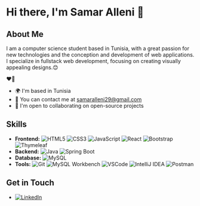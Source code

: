 # Hi there, I'm Samar Alleni 👋

## About Me

I am a computer science student based in Tunisia, with a great passion for new technologies and the conception and development of web applications. I specialize in fullstack web development, focusing on creating visually appealing designs.😊

❤️🤍

- 🌍 I'm based in Tunisia
- 📧 You can contact me at samaralleni29@gmail.com
- 🤝 I'm open to collaborating on open-source projects

## Skills

- **Frontend:**
  ![HTML5](https://img.shields.io/badge/-HTML5-E34F26?logo=html5&logoColor=white)
  ![CSS3](https://img.shields.io/badge/-CSS3-1572B6?logo=css3&logoColor=white)
  ![JavaScript](https://img.shields.io/badge/-JavaScript-F7DF1E?logo=javascript&logoColor=black)
  ![React](https://img.shields.io/badge/-React-61DAFB?logo=react&logoColor=black)
  ![Bootstrap](https://img.shields.io/badge/-Bootstrap-563D7C?logo=bootstrap&logoColor=white)
  ![Thymeleaf](https://img.shields.io/badge/-Thymeleaf-005F0F?logo=thymeleaf&logoColor=white)
- **Backend:**
  ![Java](https://img.shields.io/badge/-Java-007396?logo=java&logoColor=white)
  ![Spring Boot](https://img.shields.io/badge/-Spring%20Boot-6DB33F?logo=spring-boot&logoColor=white)
- **Database:**
  ![MySQL](https://img.shields.io/badge/-MySQL-4479A1?logo=mysql&logoColor=white)
- **Tools:**
  ![Git](https://img.shields.io/badge/-Git-F05032?logo=git&logoColor=white)
  ![MySQL Workbench](https://img.shields.io/badge/-MySQL%20Workbench-4479A1?logo=mysql&logoColor=white)
  ![VSCode](https://img.shields.io/badge/-VSCode-007ACC?logo=visual-studio-code&logoColor=white)
  ![IntelliJ IDEA](https://img.shields.io/badge/-IntelliJ%20IDEA-000000?logo=intellij-idea&logoColor=white)
  ![Postman](https://img.shields.io/badge/-Postman-FF6C37?logo=postman&logoColor=white)


## Get in Touch

- [![LinkedIn](https://img.shields.io/badge/-LinkedIn-0A66C2?logo=linkedin&logoColor=white)](https://www.linkedin.com/in/allenisamar)



